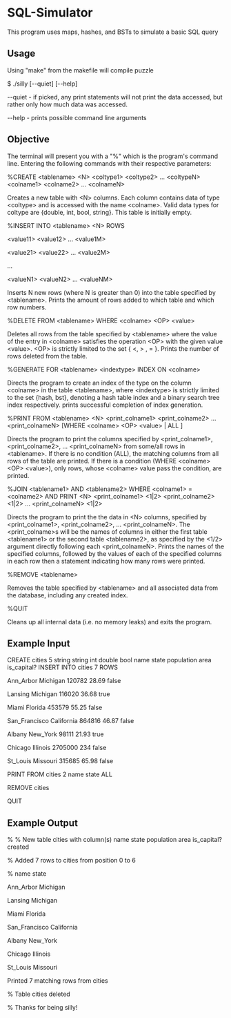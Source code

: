 # SQL-Simulator

This program uses maps, hashes, and BSTs to simulate a basic SQL query


## Usage

Using "make" from the makefile will compile puzzle

$ ./silly [--quiet] [--help]

--quiet - if picked, any print statements will not print the data accessed, but rather
only how much data was accessed.

--help - prints possible command line arguments

## Objective

The terminal will present you with a "%" which is the program's command line. Entering the
following commands with their respective parameters:

%CREATE \<tablename\> \<N\> \<coltype1\> \<coltype2\> ... \<coltypeN\> \<colname1\> \<colname2\> ... \<colnameN\>

Creates a new table with \<N\> columns. Each column contains data of type \<coltype\> and is accessed
with the name \<colname\>. Valid data types for coltype are {double, int, bool, string}. This table is initially empty.


%INSERT INTO \<tablename\> \<N\> ROWS

\<value11\> \<value12\> ... \<value1M\>

\<value21\> \<value22\> ... \<value2M\>

...

\<valueN1\> \<valueN2\> ... \<valueNM\>

Inserts N new rows (where N is greater than 0) into the table specified by \<tablename\>. Prints
the amount of rows added to which table and which row numbers.


%DELETE FROM \<tablename\> WHERE \<colname\> \<OP\> \<value\>

Deletes all rows from the table specified by \<tablename\> where the value of the entry in \<colname\>
satisfies the operation \<OP\> with the given value \<value\>. \<OP\> is strictly limited to the set { \<, \> , = }.
Prints the number of rows deleted from the table.


%GENERATE FOR \<tablename\> \<indextype\> INDEX ON \<colname\>

Directs the program to create an index of the type <indextype> on the column \<colname\> in the table
\<tablename\>, where \<indextype\> is strictly limited to the set {hash, bst}, denoting a hash table
index and a binary search tree index respectively. prints successful completion of index generation.


%PRINT FROM \<tablename\> \<N\> \<print_colname1\> \<print_colname2\> ... \<print_colnameN\>
[WHERE \<colname\> \<OP\> \<value\> | ALL ]

Directs the program to print the columns specified by \<print_colname1\>, \<print_colname2\>, ...
\<print_colnameN\> from some/all rows in \<tablename\>. If there is no condition (ALL), the matching columns
from all rows of the table are printed. If there is a condition (WHERE \<colname\> \<OP\> \<value\>), only rows,
whose \<colname\> value pass the condition, are printed.


%JOIN \<tablename1\> AND \<tablename2\> WHERE \<colname1\> = \<colname2\> AND PRINT \<N\>
\<print_colname1\> \<1|2\> \<print_colname2\> \<1|2\> ... \<print_colnameN\> \<1|2\>

Directs the program to print the the data in \<N\> columns, specified by <print_colname1>,
\<print_colname2\>, ... \<print_colnameN\>. The <print_colname>s will be the names of
columns in either the first table \<tablename1\> or the second table \<tablename2\>, as specified by the
\<1/2\> argument directly following each \<print_colnameN\>. Prints the names of the specified columns, followed by the values of each of the specified
columns in each row then a statement indicating how many rows were printed.


%REMOVE \<tablename\>

Removes the table specified by \<tablename\> and all associated data from the database, including any
created index.


%QUIT

Cleans up all internal data (i.e. no memory leaks) and exits the program.


## Example Input

CREATE cities 5 string string int double bool name state population area is_capital?
INSERT INTO cities 7 ROWS

Ann_Arbor Michigan 120782 28.69 false

Lansing Michigan 116020 36.68 true

Miami Florida 453579 55.25 false

San_Francisco California 864816 46.87 false

Albany New_York 98111 21.93 true

Chicago Illinois 2705000 234 false

St_Louis Missouri 315685 65.98 false

PRINT FROM cities 2 name state ALL

REMOVE cities

QUIT


## Example Output

% % New table cities with column(s) name state population area is_capital? created

% Added 7 rows to cities from position 0 to 6

% name state 

Ann_Arbor Michigan 

Lansing Michigan 

Miami Florida 

San_Francisco California 

Albany New_York 

Chicago Illinois 

St_Louis Missouri 

Printed 7 matching rows from cities

% Table cities deleted

% Thanks for being silly!
